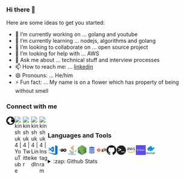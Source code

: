 ### Hi there 👋

Here are some ideas to get you started:

- 🔭 I’m currently working on ... golang and youtube
- 🌱 I’m currently learning ... nodejs, algorithms and golang
- 👯 I’m looking to collaborate on ... open source project
- 🤔 I’m looking for help with ... AWS
- 💬 Ask me about ... technical stuff and interview processes
- 📫 How to reach me: ... [linkedin](https://www.linkedin.com/in/kinshuk-chandra/)
- 😄 Pronouns: ... He/him
- ⚡ Fun fact: ... My name is on a flower which has property of being without smell

### Connect with me

[<img align="left" alt="k5kc.com" width="22px" src="https://raw.githubusercontent.com/iconic/open-iconic/master/svg/globe.svg" />][website]
[<img align="left" alt="kinshuk4 | YouTube" width="22px" src="https://cdn.jsdelivr.net/npm/simple-icons@v3/icons/youtube.svg" />][youtube]
[<img align="left" alt="kinshuk4 | Twitter" width="22px" src="https://cdn.jsdelivr.net/npm/simple-icons@v3/icons/twitter.svg" />][twitter]
[<img align="left" alt="kinshuk4 | LinkedIn" width="22px" src="https://cdn.jsdelivr.net/npm/simple-icons@v3/icons/linkedin.svg" />][linkedin]
[<img align="left" alt="kinshuk4 | Instagram" width="22px" src="https://cdn.jsdelivr.net/npm/simple-icons@v3/icons/instagram.svg" />][instagram]

<br />

### Languages and Tools

[<img align="left" alt="Visual Studio Code" width="26px" src="https://raw.githubusercontent.com/github/explore/80688e429a7d4ef2fca1e82350fe8e3517d3494d/topics/visual-studio-code/visual-studio-code.png" />][empty]
[<img align="left" alt="Sass" width="26px" src="https://raw.githubusercontent.com/github/explore/80688e429a7d4ef2fca1e82350fe8e3517d3494d/topics/go/go.png" />][empty]
[<img align="left" alt="GraphQL" width="26px" src="https://raw.githubusercontent.com/github/explore/80688e429a7d4ef2fca1e82350fe8e3517d3494d/topics/java/java.png" />][empty]
[<img align="left" alt="Node.js" width="26px" src="https://raw.githubusercontent.com/github/explore/80688e429a7d4ef2fca1e82350fe8e3517d3494d/topics/nodejs/nodejs.png" />][empty]
[<img align="left" alt="SQL" width="26px" src="https://raw.githubusercontent.com/github/explore/80688e429a7d4ef2fca1e82350fe8e3517d3494d/topics/sql/sql.png" />][empty]
[<img align="left" alt="Git" width="26px" src="https://raw.githubusercontent.com/github/explore/80688e429a7d4ef2fca1e82350fe8e3517d3494d/topics/git/git.png" />][empty]
[<img align="left" alt="GitHub" width="26px" src="https://raw.githubusercontent.com/github/explore/78df643247d429f6cc873026c0622819ad797942/topics/github/github.png" />][empty]
[<img align="left" alt="Terminal" width="26px" src="https://raw.githubusercontent.com/github/explore/80688e429a7d4ef2fca1e82350fe8e3517d3494d/topics/terminal/terminal.png" />][empty]
[<img align="left" alt="Terminal" width="26px" src="https://raw.githubusercontent.com/github/explore/80688e429a7d4ef2fca1e82350fe8e3517d3494d/topics/aws/aws.png" />][empty]
[<img align="left" alt="Terminal" width="26px" src="https://raw.githubusercontent.com/github/explore/80688e429a7d4ef2fca1e82350fe8e3517d3494d/topics/terraform/terraform.png" />][empty]
[<img align="left" alt="Terminal" width="26px" src="https://raw.githubusercontent.com/github/explore/80688e429a7d4ef2fca1e82350fe8e3517d3494d/topics/docker/docker.png" />][empty]

<br />
<br />

<details>
    <summary>:zap: Github Stats</summary>
    <img align="center" alt="kinshuk4's Github Stats" src="https://github-readme-stats.vercel.app/api/?username=kinshuk4&show_icons=true&hide_border=true&e&theme=radical" alt="github stats"/>
    <br/>
    <img align="center" alt="kinshuk4's visitor badge" src="https://visitor-badge.laobi.icu/badge?page_id=kinshuk4.kinshuk4"/>
</details>

[website]: https://k5kc.com
[twitter]: https://twitter.com/kinshuk4
[youtube]: https://www.youtube.com/channel/UC5qZdx9pQ9Z8KdcLRU_3PGA/featured?disable_polymer=1
[instagram]: https://www.instagram.com/kinshuk4/
[linkedin]: https://www.linkedin.com/in/kinshuk-chandra
[empty]: https://k5kc.com